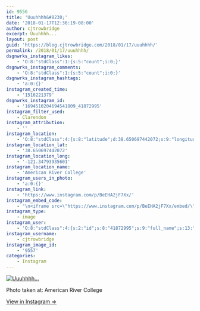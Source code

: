 ```yaml
---
id: 9556
title: 'Uuuhhhh&#8230;'
date: '2018-01-17T12:36:19-08:00'
author: cjtrowbridge
excerpt: Uuuhhhh...
layout: post
guid: 'https://blog.cjtrowbridge.com/2018/01/17/uuuhhhh/'
permalink: /2018/01/17/uuuhhhh/
dsgnwrks_instagram_likes:
    - 'O:8:"stdClass":1:{s:5:"count";i:0;}'
dsgnwrks_instagram_comments:
    - 'O:8:"stdClass":1:{s:5:"count";i:0;}'
dsgnwrks_instagram_hashtags:
    - 'a:0:{}'
instagram_created_time:
    - '1516221379'
dsgnwrks_instagram_id:
    - '1694510204694541809_41872995'
instagram_filter_used:
    - Clarendon
instagram_attribution:
    - ''
instagram_location:
    - 'O:8:"stdClass":4:{s:8:"latitude";d:38.650697442072;s:9:"longitude";d:-121.34793935601;s:4:"name";s:22:"American River College";s:2:"id";i:75138;}'
instagram_location_lat:
    - '38.650697442072'
instagram_location_long:
    - '-121.34793935601'
instagram_location_name:
    - 'American River College'
instagram_users_in_photo:
    - 'a:0:{}'
instagram_link:
    - 'https://www.instagram.com/p/BeEHA2jF7Xx/'
instagram_embed_code:
    - "\n<iframe src=\"https://www.instagram.com/p/BeEHA2jF7Xx/embed/\" width=\"612\" height=\"710\" frameborder=\"0\" scrolling=\"no\" allowtransparency=\"true\" class=\"insta-image-embed\"></iframe>\n"
instagram_type:
    - image
instagram_user:
    - 'O:8:"stdClass":4:{s:2:"id";s:8:"41872995";s:9:"full_name";s:13:"CJ Trowbridge";s:15:"profile_picture";s:96:"https://scontent.cdninstagram.com/t51.2885-19/s150x150/13724650_1188772791164794_142557231_a.jpg";s:8:"username";s:12:"cjtrowbridge";}'
instagram_username:
    - cjtrowbridge
instagram_image_id:
    - '9557'
categories:
    - Instagram
---
```


[![Uuuhhhh…](https://blog.cjtrowbridge.com/wp-content/uploads/2018/01/1516221379-1-1.jpg)](https://www.instagram.com/p/BeEHA2jF7Xx/)

Photo taken at: American River College

[View in Instagram ⇒](https://www.instagram.com/p/BeEHA2jF7Xx/)